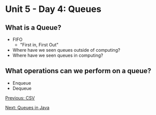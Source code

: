 # Unit 5 - Day 4: Queues

## What is a Queue?
  * FIFO
    * "First in, First Out"
  * Where have we seen queues outside of computing?
  * Where have we seen queues in computing?

## What operations can we perform on a queue?
  * Enqueue
  * Dequeue

[Previous: CSV](lab1.md)

[Next: Queues in Java](day5.md)
